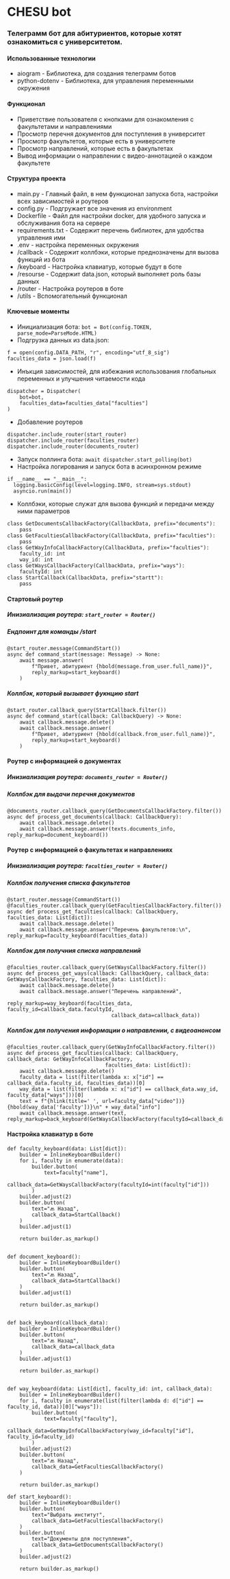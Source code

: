 # CHESU bot
### Телеграмм бот для абитуриентов, которые хотят ознакомиться с университетом.

#### Использованные технологии
  - aiogram - Библиотека, для создания телеграмм ботов
  - python-dotenv - Библиотека, для управления переменными окружения

#### Функционал
  - Приветствие пользователя с кнопками для ознакомления с факультетами и направлениями
  - Просмотр перечня документов для поступления в университет
  - Просмотр факультетов, которые есть в университете
  - Просмотр направлений, которые есть в факультетах
  - Вывод информации о направлении с видео-аннотацией о каждом факультете

#### Структура проекта
  - main.py - Главный файл, в нем функционал запуска бота, настройки всех зависимостей и роутеров
  - config.py - Подгружает все значения из environment
  - Dockerfile - Файл для настройки docker, для удобного запуска и обслуживания бота на сервере
  - requirements.txt - Содержит перечень библиотек, для удобства управления ими
  - .env - настройка переменных окружения
  - /callback - Содержит коллбэки, которые преднозначены для вызова функций из бота
  - /keyboard - Настройка клавиатур, которые будут в боте
  - /resourse - Содержит data.json, который выполняет роль базы данных
  - /router - Настройка роутеров в боте
  - /utils - Вспомогательный функционал

#### Ключевые моменты
  - Инициализация бота: `bot = Bot(config.TOKEN, parse_mode=ParseMode.HTML)`
  - Подгрузка данных из data.json:
```
f = open(config.DATA_PATH, "r", encoding="utf_8_sig")
faculties_data = json.load(f)
```
  - Инъкция зависимостей, для избежания использования глобальных переменных и улучшения читаемости кода
```
dispatcher = Dispatcher(
    bot=bot,
    faculties_data=faculties_data["faculties"]
)
```
  - Добавление роутеров
```
dispatcher.include_router(start_router)
dispatcher.include_router(faculties_router)
dispatcher.include_router(documents_router)
```
  - Запуск поллинга бота: `await dispatcher.start_polling(bot)`
  - Настройка логирования и запуск бота в асинхронном режиме
```
if __name__ == "__main__":
  logging.basicConfig(level=logging.INFO, stream=sys.stdout)
  asyncio.run(main())
```
  - Коллбэки, которые служат для вызова функций и передачи между ними параметров
```
class GetDocumentsCallbackFactory(CallbackData, prefix="documents"):
    pass
class GetFacultiesCallbackFactory(CallbackData, prefix="faculties"):
    pass
class GetWayInfoCallbackFactory(CallbackData, prefix="faculties"):
    faculty_id: int
    way_id: int
class GetWaysCallbackFactory(CallbackData, prefix="ways"):
    facultyId: int
class StartCallback(CallbackData, prefix="startt"):
    pass
```

#### Стартовый роутер
##### Инизиализация роутера: `start_router = Router()`
##### Ендпоинт для команды /start
```
@start_router.message(CommandStart())
async def command_start(message: Message) -> None:
    await message.answer(
        f"Привет, абитуриент {hbold(message.from_user.full_name)}",
        reply_markup=start_keyboard()
    )
```
##### Коллбэк, который вызывает фукнцию start
```
@start_router.callback_query(StartCallback.filter())
async def command_start(callback: CallbackQuery) -> None:
    await callback.message.delete()
    await callback.message.answer(
        f"Привет, абитуриент {hbold(callback.from_user.full_name)}",
        reply_markup=start_keyboard()
    )
```

#### Роутер с информацией о документах
##### Инизиализация роутера: `documents_router = Router()`
##### Коллбэк для выдачи перечня документов
```
@documents_router.callback_query(GetDocumentsCallbackFactory.filter())
async def process_get_documents(callback: CallbackQuery):
    await callback.message.delete()
    await callback.message.answer(texts.documents_info, reply_markup=document_keyboard())
```

#### Роутер с информацией о факультетах и направлениях
##### Инизиализация роутера: `faculties_router = Router()`
##### Коллбэк получения списка факультетов
```
@start_router.message(CommandStart())
@faculties_router.callback_query(GetFacultiesCallbackFactory.filter())
async def process_get_faculties(callback: CallbackQuery, faculties_data: List[dict]):
    await callback.message.delete()
    await callback.message.answer("Перечень факультетов:\n", reply_markup=faculty_keyboard(faculties_data))

```
##### Коллбэк для получния списка направлений
```
@faculties_router.callback_query(GetWaysCallbackFactory.filter())
async def process_get_ways(callback: CallbackQuery, callback_data: GetWaysCallbackFactory, faculties_data: List[dict]):
    await callback.message.delete()
    await callback.message.answer("Перечень направлений",
                                  reply_markup=way_keyboard(faculties_data, faculty_id=callback_data.facultyId,
                                  callback_data=callback_data))

```
##### Коллбэк для получения информации о направлении, с видеоанонсом
```
@faculties_router.callback_query(GetWayInfoCallbackFactory.filter())
async def process_get_faculties(callback: CallbackQuery, callback_data: GetWayInfoCallbackFactory,
                                faculties_data: List[dict]):
    await callback.message.delete()
    faculty_data = list(filter(lambda x: x["id"] == callback_data.faculty_id, faculties_data))[0]
    way_data = list(filter(lambda x: x["id"] == callback_data.way_id, faculty_data["ways"]))[0]
    text = f"{hlink(title=' ', url=faculty_data["video"])}{hbold(way_data['faculty'])}\n" + way_data["info"]
    await callback.message.answer(text, reply_markup=back_keyboard(GetWaysCallbackFactory(facultyId=callback_data.faculty_id)))
```

#### Настройка клавиатур в боте
```
def faculty_keyboard(data: List[dict]):
    builder = InlineKeyboardBuilder()
    for i, faculty in enumerate(data):
        builder.button(
            text=faculty["name"],
            callback_data=GetWaysCallbackFactory(facultyId=int(faculty["id"]))
        )
    builder.adjust(2)
    builder.button(
        text="🔙 Назад",
        callback_data=StartCallback()
    )
    builder.adjust(1)

    return builder.as_markup()


def document_keyboard():
    builder = InlineKeyboardBuilder()
    builder.button(
        text="🔙 Назад",
        callback_data=StartCallback()
    )
    builder.adjust(1)

    return builder.as_markup()


def back_keyboard(callback_data):
    builder = InlineKeyboardBuilder()
    builder.button(
        text="🔙 Назад",
        callback_data=callback_data
    )
    builder.adjust(1)

    return builder.as_markup()


def way_keyboard(data: List[dict], faculty_id: int, callback_data):
    builder = InlineKeyboardBuilder()
    for i, faculty in enumerate(list(filter(lambda d: d["id"] == faculty_id, data))[0]["ways"]):
        builder.button(
            text=faculty["faculty"],
            callback_data=GetWayInfoCallbackFactory(way_id=faculty["id"], faculty_id=faculty_id)
        )
    builder.adjust(2)
    builder.button(
        text="🔙 Назад",
        callback_data=GetFacultiesCallbackFactory()
    )

    return builder.as_markup()

def start_keyboard():
    builder = InlineKeyboardBuilder()
    builder.button(
        text="Выбрать институт",
        callback_data=GetFacultiesCallbackFactory()
    )
    builder.button(
        text="Документы для поступления",
        callback_data=GetDocumentsCallbackFactory()
    )
    builder.adjust(2)

    return builder.as_markup()
```







